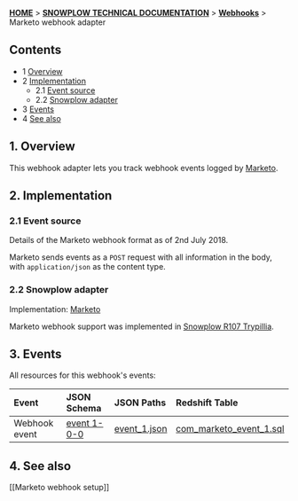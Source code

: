 <a name="top" />

[**HOME**](Home) > [**SNOWPLOW TECHNICAL DOCUMENTATION**](Snowplow-technical-documentation) > [**Webhooks**](Webhooks) > Marketo webhook adapter

## Contents

- 1 [Overview](#overview)
- 2 [Implementation](#implementation)
  - 2.1 [Event source](#source)
  - 2.2 [Snowplow adapter](#adapter)
- 3 [Events](#events)
- 4 [See also](#see-also)

<a name="overview" />

## 1. Overview

This webhook adapter lets you track webhook events logged by [Marketo][marketo-website].

<a name="implementation" />

## 2. Implementation

<a name="source" />

### 2.1 Event source

Details of the Marketo webhook format as of 2nd July 2018.

Marketo sends events as a `POST` request with all information in the body, with `application/json` as the content type.

<a name="adapter" />

### 2.2 Snowplow adapter

Implementation: [Marketo][marketo-adapter]

Marketo webhook support was implemented in [Snowplow R107 Trypillia][snowplow-release].

<a name="events" />

## 3. Events

All resources for this webhook's events:

| **Event**         | **JSON Schema**                                            | **JSON Paths**                                             | **Redshift Table**                                            |
|:------------------|:-----------------------------------------------------------|:-----------------------------------------------------------|:--------------------------------------------------------------|
| Webhook event     | [event 1-0-0][event-json-schema]                           | [event_1.json][event-json-paths]                           | [com_marketo_event_1.sql][event-sql]                          |

<a name="see-also" />

## 4. See also

[[Marketo webhook setup]]

[marketo-website]: https://www.marketo.com/

[marketo-adapter]: https://github.com/snowplow/snowplow/blob/master/3-enrich/scala-common-enrich/src/main/scala/com.snowplowanalytics.snowplow.enrich/common/adapters/registry/MarketoAdapter.scala
[snowplow-release]: https://github.com/snowplow/snowplow/releases/tag/r107-trypillia

[event-json-schema]: https://github.com/snowplow/iglu-central/tree/master/schemas/com.marketo/event/jsonschema/1-0-0
[event-json-paths]: https://github.com/snowplow/iglu-central/blob/master/jsonpaths/com.marketo/event_1.json
[event-sql]: https://github.com/snowplow/iglu-central/blob/master/sql/com.marketo/event_1.sql
